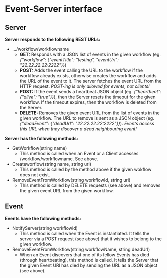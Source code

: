 Event-Server interface
=====

Server
-----

**Server responds to the following REST URLs:**

- .../workflow/workflowname
	- **GET:** Responds with a JSON list of events in the given workflow (eg. _{"workflow": {"eventTitle": "testing", "eventUrl": "22.22.22.22:2222"}}_)
	- **POST:** Adds the event calling the URL to the workflow if the workflow already exists, otherwise creates the workflow and adds the URL of the event to it. The server fetches the event URL from the HTTP request. _POST-ing is only allowed for events, not clients!_
	- **POST:** If the event sends a heartbeat JSON object (eg. _{"heartbeat": {"alive": "true"}}_), then the Server resets the timeout for the given workflow. If the timeout expires, then the workflow is deleted from the Server. 
	- **DELETE:** Removes the given event URL from the list of events in the given workflow. The URL to remove is sent as a JSON object (eg. _{"deadEvent": {"deadUrl": "22.22.22.22:2222"}}_). _Events access this URL when they discover a dead neighbouring event!_

**Server has the following methods:**

- GetWorkflow(string name)
	- This method is called when an Event or a Client accesses /workflow/workflowname. See above. 
- Createworflow(string name, string url)
	- This method is called by the method above if the given wokflow does not exist. 
- RemoveEventFromWorkflow(string workflowId, string url)
	- This method is called by DELETE requests (see above) and removes the given event URL from the given workflow.

Event
-----

**Events have the following methods:**

- NotifyServer(string workflowId)
	- This method is called when the Event is instantiated. It tells the server via a POST request (see above) that it wishes to belong to the given workflow. 
- RemoveEventFromWorkflow(string workflowName, string deadUrl)
	- When an Event discovers that one of its fellow Events has died (through heartbeating), this method is called. It tells the Server that the given Event URl has died by sending the URL as a JSON object (see above).
